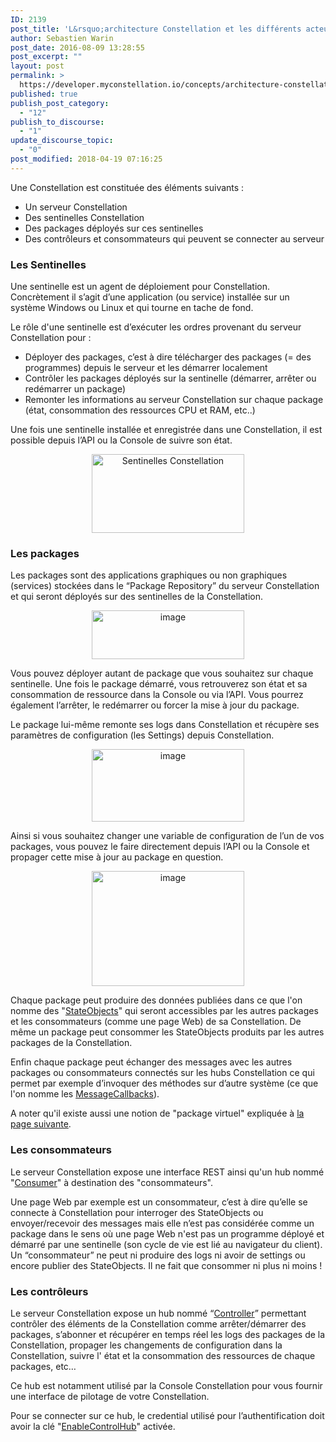 ```yaml
---
ID: 2139
post_title: 'L&rsquo;architecture Constellation et les différents acteurs : sentinelle, package, contrôleur et consommateur'
author: Sebastien Warin
post_date: 2016-08-09 13:28:55
post_excerpt: ""
layout: post
permalink: >
  https://developer.myconstellation.io/concepts/architecture-constellation-et-les-differents-acteurs/
published: true
publish_post_category:
  - "12"
publish_to_discourse:
  - "1"
update_discourse_topic:
  - "0"
post_modified: 2018-04-19 07:16:25
---
```

Une Constellation est constituée des éléments suivants :
<ul>
 	<li>Un serveur Constellation</li>
 	<li>Des sentinelles Constellation</li>
 	<li>Des packages déployés sur ces sentinelles</li>
 	<li>Des contrôleurs et consommateurs qui peuvent se connecter au serveur</li>
</ul>
<h3>Les Sentinelles</h3>
Une sentinelle est un agent de déploiement pour Constellation. Concrètement il s’agit d’une application (ou service) installée sur un système Windows ou Linux et qui tourne en tache de fond.

Le rôle d'une sentinelle est d’exécuter les ordres provenant du serveur Constellation pour :
<ul>
 	<li>Déployer des packages, c’est à dire télécharger des packages (= des programmes) depuis le serveur et les démarrer localement</li>
 	<li>Contrôler les packages déployés sur la sentinelle (démarrer, arrêter ou redémarrer un package)</li>
 	<li>Remonter les informations au serveur Constellation sur chaque package (état, consommation des ressources CPU et RAM, etc..)</li>
</ul>
Une fois une sentinelle installée et enregistrée dans une Constellation, il est possible depuis l’API ou la Console de suivre son état.
<p align="center"><a href="https://developer.myconstellation.io/wp-content/uploads/2016/08/image-6.png"><img class="alignnone" style="background-image: none; padding-top: 0px; padding-left: 0px; display: inline; padding-right: 0px; border: 0px;" title="Sentinelles Constellation" src="https://developer.myconstellation.io/wp-content/uploads/2016/08/image_thumb-6.png" alt="Sentinelles Constellation" width="244" height="126" border="0" /></a></p>

<h3>Les packages</h3>
Les packages sont des applications graphiques ou non graphiques (services) stockées dans le “Package Repository” du serveur Constellation et qui seront déployés sur des sentinelles de la Constellation.
<p align="center"><a href="https://developer.myconstellation.io/wp-content/uploads/2016/08/image-7.png"><img style="background-image: none; padding-top: 0px; padding-left: 0px; margin: 0px; display: inline; padding-right: 0px; border: 0px;" title="image" src="https://developer.myconstellation.io/wp-content/uploads/2016/08/image_thumb-7.png" alt="image" width="244" height="78" border="0" /></a></p>
Vous pouvez déployer autant de package que vous souhaitez sur chaque sentinelle. Une fois le package démarré, vous retrouverez son état et sa consommation de ressource dans la Console ou via l’API. Vous pourrez également l’arrêter, le redémarrer ou forcer la mise à jour du package.

Le package lui-même remonte ses logs dans Constellation et récupère ses paramètres de configuration (les Settings) depuis Constellation.
<p align="center"><a href="https://developer.myconstellation.io/wp-content/uploads/2016/08/image-8.png"><img style="background-image: none; padding-top: 0px; padding-left: 0px; margin: 0px; display: inline; padding-right: 0px; border: 0px;" title="image" src="https://developer.myconstellation.io/wp-content/uploads/2016/08/image_thumb-8.png" alt="image" width="244" height="116" border="0" /></a></p>
Ainsi si vous souhaitez changer une variable de configuration de l’un de vos packages, vous pouvez le faire directement depuis l’API ou la Console et propager cette mise à jour au package en question.
<p align="center"><a href="https://developer.myconstellation.io/wp-content/uploads/2016/08/image-9.png"><img style="background-image: none; padding-top: 0px; padding-left: 0px; margin: 0px; display: inline; padding-right: 0px; border: 0px;" title="image" src="https://developer.myconstellation.io/wp-content/uploads/2016/08/image_thumb-9.png" alt="image" width="244" height="184" border="0" /></a></p>
<p align="left">Chaque package peut produire des données publiées dans ce que l'on nomme des "<a href="/concepts/stateobjects/">StateObjects</a>" qui seront accessibles par les autres packages et les consommateurs (comme une page Web) de sa Constellation. De même un package peut consommer les StateObjects produits par les autres packages de la Constellation.</p>
<p align="left">Enfin chaque package peut échanger des messages avec les autres packages ou consommateurs connectés sur les hubs Constellation ce qui permet par exemple d’invoquer des méthodes sur d’autre système (ce que l'on nomme les <a href="/concepts/messaging-message-scope-messagecallback-saga/">MessageCallbacks</a>).</p>
<p align="left">A noter qu'il existe aussi une notion de "package virtuel" expliquée à <a href="/concepts/sentinels-packages-virtuels/">la page suivante</a>.</p>

<h3 align="left">Les consommateurs</h3>
<p align="left">Le serveur Constellation expose une interface REST ainsi qu'un hub nommé "<a href="/concepts/les-differents-hubs-et-interfaces-rest-du-serveur-constellation/">Consumer</a>" à destination des "consommateurs".</p>
<p align="left">Une page Web par exemple est un consommateur, c’est à dire qu’elle se connecte à Constellation pour interroger des StateObjects ou envoyer/recevoir des messages mais elle n’est pas considérée comme un package dans le sens où une page Web n'est pas un programme déployé et démarré par une sentinelle (son cycle de vie est lié au navigateur du client). Un “consommateur” ne peut ni produire des logs ni avoir de settings ou encore publier des StateObjects. Il ne fait que consommer ni plus ni moins !</p>

<h3 align="left">Les contrôleurs</h3>
<p align="left">Le serveur Constellation expose un hub nommé “<a href="/concepts/les-differents-hubs-et-interfaces-rest-du-serveur-constellation/">Controller</a>” permettant contrôler des éléments de la Constellation comme arrêter/démarrer des packages, s’abonner et récupérer en temps réel les logs des packages de la Constellation, propager les changements de configuration dans la Constellation, suivre l' état et la consommation des ressources de chaque packages, etc…</p>
<p align="left">Ce hub est notamment utilisé par la Console Constellation pour vous fournir une interface de pilotage de votre Constellation.</p>
<p align="left">Pour se connecter sur ce hub, le credential utilisé pour l’authentification doit avoir la clé "<a href="/constellation-platform/constellation-server/fichier-de-configuration/#Section_credentials">EnableControlHub</a>" activée.</p>